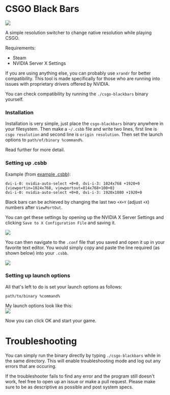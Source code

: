 # CSGO Black Bars

![](https://goreportcard.com/badge/github.com/woat/csgo-blackbars)

A simple resolution switcher to change native resolution while playing CSGO.

Requirements:
- Steam
- NVIDIA Server X Settings

If you are using anything else, you can probably use `xrandr` for better compatibility. This tool is made specifically for those who are running into issues with proprietary drivers offered by NVIDIA.

You can check compatibility by running the `./csgo-blackbars` binary yourself.

### Installation

Installation is very simple, just place the `csgo-blackbars` binary anywhere in your filesystem. Then make a `~/.csbb` file and write two lines, first line is `csgo resolution` and second line is `origin resolution`. Then set the launch options to `path/of/binary %command%`. 

Read further for more detail.

### Setting up .csbb

Example (from [example .csbb](https://github.com/woat/csgo-blackbars/blob/master/.csbb)):
```
dvi-i-0: nvidia-auto-select +0+0, dvi-i-3: 1024x768 +1920+0 {viewportin=1024x768, viewportout=814x768+100+0}
dvi-i-0: nvidia-auto-select +0+0, dvi-i-3: 1920x1080 +1920+0
```

Black bars can be achieved by changing the last two `+X+Y` (adjust `+X`) numbers after `ViewPortOut`.

You can get these settings by opening up the NVIDIA X Server Settings and clicking `Save to X Configuration File` and saving it. 

![](https://i.imgur.com/IBGgO9b.png)

You can then navigate to the `.conf` file that you saved and open it up in your favorite text editor. You would simply copy and paste the line required (as shown below) into your `.csbb`.

![](https://i.imgur.com/n3pLqFN.png)

### Setting up launch options

All that's left to do is set your launch options as follows:
```
path/to/binary %command%
```

My launch options look like this:  
![](https://i.imgur.com/hZjyBod.png)

Now you can click OK and start your game.

# Troubleshooting

You can simply run the binary directly by typing `./csgo-blackbars` while in the same directory. This will enable troubleshooting mode and log out any errors that are occuring.

If the troubleshooter fails to find any error and the program still doesn't work, feel free to open up an issue or make a pull request. Please make sure to be as descriptive as possible and post system specs.
